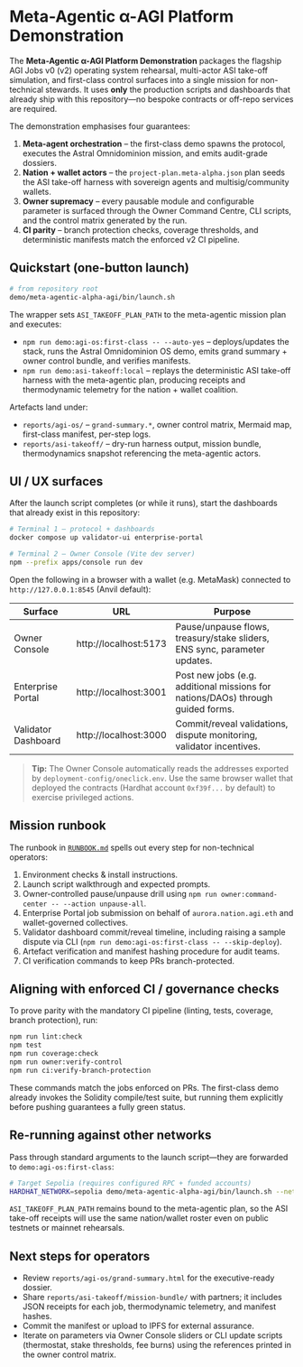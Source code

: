 # Meta-Agentic α-AGI Platform Demonstration

The **Meta-Agentic α-AGI Platform Demonstration** packages the flagship AGI Jobs v0 (v2) operating system rehearsal, multi-actor ASI take-off simulation, and first-class control surfaces into a single mission for non-technical stewards. It uses **only** the production scripts and dashboards that already ship with this repository—no bespoke contracts or off-repo services are required.

The demonstration emphasises four guarantees:

1. **Meta-agent orchestration** – the first-class demo spawns the protocol, executes the Astral Omnidominion mission, and emits audit-grade dossiers.
2. **Nation + wallet actors** – the `project-plan.meta-alpha.json` plan seeds the ASI take-off harness with sovereign agents and multisig/community wallets.
3. **Owner supremacy** – every pausable module and configurable parameter is surfaced through the Owner Command Centre, CLI scripts, and the control matrix generated by the run.
4. **CI parity** – branch protection checks, coverage thresholds, and deterministic manifests match the enforced v2 CI pipeline.

## Quickstart (one-button launch)

```bash
# from repository root
demo/meta-agentic-alpha-agi/bin/launch.sh
```

The wrapper sets `ASI_TAKEOFF_PLAN_PATH` to the meta-agentic mission plan and executes:

- `npm run demo:agi-os:first-class -- --auto-yes` – deploys/updates the stack, runs the Astral Omnidominion OS demo, emits grand summary + owner control bundle, and verifies manifests.
- `npm run demo:asi-takeoff:local` – replays the deterministic ASI take-off harness with the meta-agentic plan, producing receipts and thermodynamic telemetry for the nation + wallet coalition.

Artefacts land under:

- `reports/agi-os/` – `grand-summary.*`, owner control matrix, Mermaid map, first-class manifest, per-step logs.
- `reports/asi-takeoff/` – dry-run harness output, mission bundle, thermodynamics snapshot referencing the meta-agentic actors.

## UI / UX surfaces

After the launch script completes (or while it runs), start the dashboards that already exist in this repository:

```bash
# Terminal 1 – protocol + dashboards
docker compose up validator-ui enterprise-portal

# Terminal 2 – Owner Console (Vite dev server)
npm --prefix apps/console run dev
```

Open the following in a browser with a wallet (e.g. MetaMask) connected to `http://127.0.0.1:8545` (Anvil default):

| Surface | URL | Purpose |
| --- | --- | --- |
| Owner Console | http://localhost:5173 | Pause/unpause flows, treasury/stake sliders, ENS sync, parameter updates. |
| Enterprise Portal | http://localhost:3001 | Post new jobs (e.g. additional missions for nations/DAOs) through guided forms. |
| Validator Dashboard | http://localhost:3000 | Commit/reveal validations, dispute monitoring, validator incentives. |

> **Tip:** The Owner Console automatically reads the addresses exported by `deployment-config/oneclick.env`. Use the same browser wallet that deployed the contracts (Hardhat account `0xf39f...` by default) to exercise privileged actions.

## Mission runbook

The runbook in [`RUNBOOK.md`](./RUNBOOK.md) spells out every step for non-technical operators:

1. Environment checks & install instructions.
2. Launch script walkthrough and expected prompts.
3. Owner-controlled pause/unpause drill using `npm run owner:command-center -- --action unpause-all`.
4. Enterprise Portal job submission on behalf of `aurora.nation.agi.eth` and wallet-governed collectives.
5. Validator dashboard commit/reveal timeline, including raising a sample dispute via CLI (`npm run demo:agi-os:first-class -- --skip-deploy`).
6. Artefact verification and manifest hashing procedure for audit teams.
7. CI verification commands to keep PRs branch-protected.

## Aligning with enforced CI / governance checks

To prove parity with the mandatory CI pipeline (linting, tests, coverage, branch protection), run:

```bash
npm run lint:check
npm test
npm run coverage:check
npm run owner:verify-control
npm run ci:verify-branch-protection
```

These commands match the jobs enforced on PRs. The first-class demo already invokes the Solidity compile/test suite, but running them explicitly before pushing guarantees a fully green status.

## Re-running against other networks

Pass through standard arguments to the launch script—they are forwarded to `demo:agi-os:first-class`:

```bash
# Target Sepolia (requires configured RPC + funded accounts)
HARDHAT_NETWORK=sepolia demo/meta-agentic-alpha-agi/bin/launch.sh --network sepolia --compose
```

`ASI_TAKEOFF_PLAN_PATH` remains bound to the meta-agentic plan, so the ASI take-off receipts will use the same nation/wallet roster even on public testnets or mainnet rehearsals.

## Next steps for operators

- Review `reports/agi-os/grand-summary.html` for the executive-ready dossier.
- Share `reports/asi-takeoff/mission-bundle/` with partners; it includes JSON receipts for each job, thermodynamic telemetry, and manifest hashes.
- Commit the manifest or upload to IPFS for external assurance.
- Iterate on parameters via Owner Console sliders or CLI update scripts (thermostat, stake thresholds, fee burns) using the references printed in the owner control matrix.
